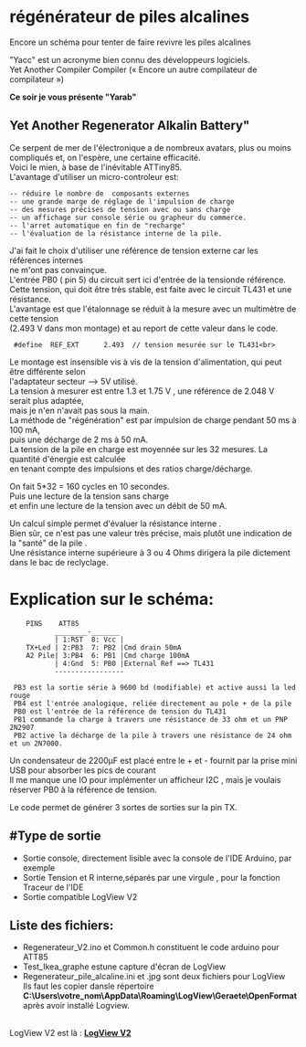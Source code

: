 # régénérateur de piles alcalines
Encore un schéma pour tenter de faire revivre les piles alcalines <br>


"Yacc" est un acronyme bien connu des développeurs logiciels.<br>
Yet Another Compiler Compiler (« Encore un autre compilateur de compilateur »)

<b>Ce soir je vous présente "Yarab" </b>

## Yet Another Regenerator Alkalin Battery"   
 Ce serpent de mer de l'électronique a de nombreux avatars, plus ou moins compliqués et, on l'espère, une certaine efficacité.<br>
 Voici le mien, à base de l'inévitable ATTiny85.<br>
 L'avantage d'utiliser un micro-controleur est:<br>
 ```
 -- réduire le nombre de  composants externes
 -- une grande marge de réglage de l'impulsion de charge
 -- des mesures précises de tension avec ou sans charge
 -- un affichage sur console série ou grapheur du commerce.
 -- l'arret automatique en fin de "recharge"
 -- l'évaluation de la résistance interne de la pile.
```



  J'ai fait le choix d'utiliser une référence de tension externe car les références internes <br>
  ne m'ont pas convainçue.<br>
  L'entrée PB0 ( pin 5) du circuit sert ici d'entrée de la tensionde référence.<br> 
  Cette tension, qui doit être très stable, est faite avec le circuit TL431 et une résistance.<br>
  L'avantage est que l'étalonnage se réduit à la mesure avec un multimètre de cette tension <br>
  (2.493 V dans mon montage) et au report de cette valeur dans le code. <br>
 ```
  #define  REF_EXT      2.493  // tension mesurée sur le TL431<br>
 ```
  Le montage est insensible vis à vis de la tension d'alimentation, qui peut être différente selon <br>
  l'adaptateur secteur --> 5V utilisé.<br>
  La tension à mesurer est entre 1.3 et 1.75 V , une référence de 2.048 V serait plus adaptée,<br>
  mais je n'en n'avait pas sous la main.<br>
  La méthode de "régénération" est par impulsion de charge pendant 50 ms à 100 mA, <br>
  puis une décharge de 2 ms à 50 mA.<br>
 La tension de la pile en charge est moyennée sur les 32 mesures. La quantité d'énergie est calculée <br>
 en tenant compte des impulsions et   des ratios charge/décharge.<br>
 
 On fait 5*32 = 160 cycles en 10 secondes.<br>
 Puis une lecture de la tension sans charge <br>
 et enfin une lecture de la tension avec un débit de 50 mA.<br>

 Un calcul simple permet d'évaluer la résistance interne . <br>
 Bien sûr, ce n'est pas une valeur très précise, mais plutôt une indication de la "santé" de la pile .<br>
 Une résistance interne supérieure à 3 ou 4 Ohms dirigera la pile dictement dans le bac de reclyclage. <br>

#  Explication sur le schéma:
```
    PINS    ATT85
           ________-_______
           | 1:RST  8: Vcc |
    TX+Led | 2:PB3  7: PB2 |Cmd drain 50mA
    A2 Pile| 3:PB4  6: PB1 |Cmd charge 100mA
           | 4:Gnd  5: PB0 |External Ref ==> TL431
           ----------------- 

 PB3 est la sortie série à 9600 bd (modifiable) et active aussi la led rouge 
 PB4 est l'entrée analogique, reliée directement au pole + de la pile
 PB0 est l'entrée de la référence de tension du TL431
 PB1 commande la charge à travers une résistance de 33 ohm et un PNP 2N2907
 PB2 active la décharge de la pile à travers une résistance de 24 ohm et un 2N7000.
 ```
 Un condensateur de 2200µF est placé entre le + et - fournit par la prise mini USB pour absorber les pics de courant<br>
 Il me manque une IO pour implémenter un afficheur I2C , mais je voulais réserver PB0 à la référence de tension.<br>
 
 Le code permet de générer 3 sortes de  sorties sur la pin TX.
<h2>#Type de sortie</h2>
<ul>
  <li>Sortie console, directement lisible avec la console de l'IDE Arduino, par exemple</li>
  <li>Sortie Tension et R interne,séparés par une virgule , pour la fonction Traceur de l'IDE </li>
  <li>Sortie compatible LogView V2</li>
</ul>

 
##   Liste des fichiers:
<ul>
  <li>Regenerateur_V2.ino  et Common.h  constituent le code arduino pour ATT85</li>
  <li>Test_Ikea_graphe estune capture d'écran de LogView </li>
  <li>Regenerateur_pile_alcaline.ini et .jpg sont deux fichiers pour LogView<br>
   Ils faut les copier dansle répertoire <b>C:\Users\votre_nom\AppData\Roaming\LogView\Geraete\OpenFormat</b> <br>
   après avoir installé Logview. </li>
</ul><br>
  LogView V2 est là :  <http://www.> 
  <a href="http://www.logview.info/forum/index.php?pages/eng/."> <b>LogView V2</b> </a>
  
